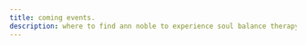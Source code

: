 ```yaml
---
title: coming events.
description: where to find ann noble to experience soul balance therapy.
---
```

<!--more-->
<script src="https://script.google.com/macros/s/AKfycbwX5ywwhHzE7U7UxasY1ydnnW-NT-EwT_8q6ZXIQbfwfMajpiq7/exec?user=1003&gdocId=coming-events"></script>
